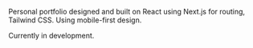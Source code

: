 Personal portfolio designed and built on React using Next.js for routing, Tailwind CSS. 
Using mobile-first design.


Currently in development.
